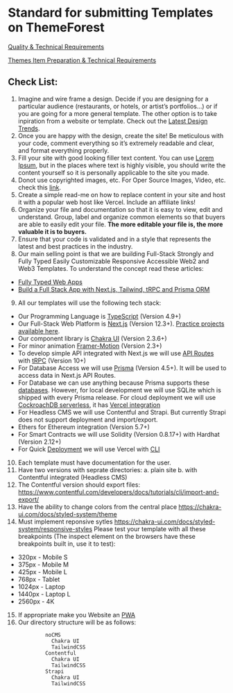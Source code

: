 # Standard for submitting Templates on ThemeForest

[Quality & Technical Requirements](https://help.author.envato.com/hc/en-us/categories/360000038846-Quality-Technical-Requirements)

[Themes Item Preparation & Technical Requirements](https://help.author.envato.com/hc/en-us/articles/360000470826-Themes-Item-Preparation-Technical-Requirements)

## Check List:
1. Imagine and wire frame a design. Decide if you are designing for a particular audience (restaurants, or hotels, or artist’s portfolios…) or if you are going for a more general template. The other option is to take inpiration from a website or template. Check out the [Latest Design Trends](https://github.com/panacloud-modern-global-apps/ui-design-trends).
2. Once you are happy with the design, create the site! Be meticulous with your code, comment everything so it’s extremely readable and clear, and format everything properly.
3. Fill your site with good looking filler text content. You can use [Lorem Ipsum](https://loremipsum.io/), but in the places where text is highly visible, you should write the content yourself so it is personally applicable to the site you made.
4. Donot use copyrighted images, etc. For Oper Source Images, Video, etc. check this [link](https://github.com/dimitrisraptis96/design-heaven).
5. Create a simple read-me on how to replace content in your site and host it with a popular web host like Vercel. Include an affiliate links!
6. Organize your file and documentation so that it is easy to view, edit and understand. Group, label and organize common elements so that buyers are able to easily edit your file. **The more editable your file is, the more valuable it is to buyers.**
7. Ensure that your code is validated and in a style that represents the latest and best practices in the industry. 
8. Our main selling point is that we are building Full-Stack Strongly and Fully Typed Easily Customizable Responsive Accessible Web2 and Web3 Templates. To understand the concept read these articles:
- [Fully Typed Web Apps](https://www.epicweb.dev/fully-typed-web-apps)
- [Build a Full Stack App with Next.js, Tailwind, tRPC and Prisma ORM](https://dev.to/franciscomendes10866/build-a-full-stack-app-with-nextjs-tailwind-trpc-and-prisma-orm-4ail)
9. All our templates will use the following tech stack:
- Our Programming Language is [TypeScript](https://github.com/panacloud-modern-global-apps/learn-typescript) (Version 4.9+)
- Our Full-Stack Web Platform is [Next.js](https://github.com/panacloud-modern-global-apps/nextjs) (Version 12.3+). [Practice projects available here](https://github.com/panacloud-modern-global-apps/nextjs-projects).
- Our component library is [Chakra UI](https://github.com/panacloud-modern-global-apps/chakra-nextjs-projects) (Version 2.3.6+)
- For minor animation [Framer-Motion](https://chakra-ui.com/getting-started/with-framer) (Version 2.3+)
- To develop simple API integrated with Next.js we will use [API Routes](https://nextjs.org/docs/api-routes/introduction) with [tRPC](https://trpc.io/docs/v10/nextjs) (Version 10+)
- For Database Access we will use [Prisma](https://www.prisma.io/nextjs) (Version 4.5+). It will be used to access data in Next.js API Routes.
- For Database we can use anything because Prisma supports these [databases](https://www.prisma.io/docs/reference/database-reference/supported-databases). However, for local development we will use SQLite which is shipped with every Prisma release. For cloud deployment we will use [CockroachDB serverless](https://www.cockroachlabs.com/blog/announcing-cockroachdb-serverless/), it has [Vercel integration](https://vercel.com/integrations/cockroachdb)
- For Headless CMS we will use Contentful and Strapi. But currently Strapi does not support deployment and import/export.
- Ethers for Ethereum integration (Version 5.7+)
- For Smart Contracts we will use Solidity (Version 0.8.17+) with Hardhat (Version 2.12+)
- For Quick [Deployment](https://vercel.com/docs/cli/deploy) we will use Vercel with [CLI](https://vercel.com/docs/cli)
10. Each template must have documentation for the user.
11. Have two versions with seprate directories: a. plain site b. with Contentful integrated (Headless CMS)
12. The Contentful version should export files: https://www.contentful.com/developers/docs/tutorials/cli/import-and-export/ 
13. Have the ability to change colors from the central place https://chakra-ui.com/docs/styled-system/theme
14. Must implement reponsive sytles https://chakra-ui.com/docs/styled-system/responsive-styles
Please test your template with all these breakpoints (The inspect element on the browsers have these breakpoints built in, use it to test):
- 320px - Mobile S
- 375px - Mobile M
- 425px - Mobile L
- 768px - Tablet
- 1024px - Laptop
- 1440px - Laptop L
- 2560px - 4K
15. If appropriate make you Website an [PWA](https://github.com/shadowwalker/next-pwa)
16. Our directory structure will be as follows:
```
            noCMS
              Chakra UI
              TailwindCSS
            Contentful
              Chakra UI
              TailwindCSS
            Strapi
              Chakra UI
              TailwindCSS
 ```

